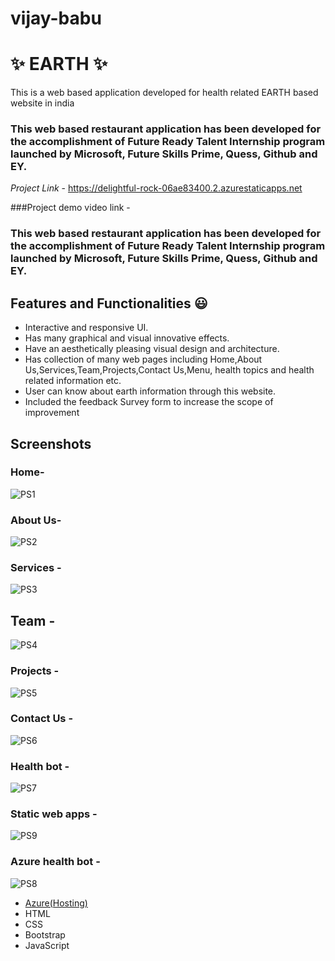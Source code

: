 # vijay-babu
# ✨ EARTH  ✨

This is a web based application developed for health related EARTH based website in india

### This web based restaurant application has been developed for the accomplishment of Future Ready Talent Internship program launched by Microsoft, Future Skills Prime, Quess, Github and EY.


*Project Link* - https://delightful-rock-06ae83400.2.azurestaticapps.net


###Project demo video link -





### This web based restaurant application has been developed for the accomplishment of Future Ready Talent Internship program launched by Microsoft, Future Skills Prime, Quess, Github and EY.




## Features and Functionalities 😃

- Interactive and responsive UI.
- Has many graphical and visual innovative effects.
- Have an aesthetically pleasing visual design and architecture.
- Has collection of many web pages including Home,About Us,Services,Team,Projects,Contact Us,Menu, health topics and health related information etc.
- User can know about earth information through this website.
- Included the feedback Survey form to increase the scope of improvement 

## Screenshots

 
 
 ### Home-
 ![PS1](https://user-images.githubusercontent.com/118506403/208636159-1781bf6c-2cc0-451b-956c-4dfc748b9f35.png)

 



   

### About Us-
![PS2](https://user-images.githubusercontent.com/118506403/208636228-629ee161-d6f4-44b9-ba46-0733f9c88607.png)





### Services  -
![PS3](https://user-images.githubusercontent.com/118506403/208636307-902ca527-27c2-4dda-96d6-b5960b7d6d3a.png)






## Team -
![PS4](https://user-images.githubusercontent.com/118506403/208636405-b599a119-9570-4877-bd4e-fbbfd0267aad.png)





### Projects -
![PS5](https://user-images.githubusercontent.com/118506403/208636518-a88f3607-af5c-4ab6-bd25-5695657c6448.png)




### Contact Us -
![PS6](https://user-images.githubusercontent.com/118506403/208636642-13d37728-db11-4eab-85a1-e29202815a92.png)


### Health bot -
![PS7](https://user-images.githubusercontent.com/118506403/208637208-824199c4-c209-4bb9-8a01-4dbf9ed03609.png)




### Static web apps -
![PS9](https://user-images.githubusercontent.com/118506403/208637451-a3651132-4093-4678-ba85-e4f331bfc6d6.png)





### Azure health bot -
![PS8](https://user-images.githubusercontent.com/118506403/208637370-d9e37326-6326-4c75-9000-413bf65cd5d8.png)












- [Azure(Hosting)](https://azure.microsoft.com/en-in/features/azure-portal/)
- HTML
- CSS
- Bootstrap
- JavaScript
